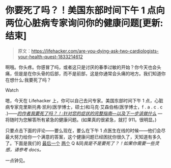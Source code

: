 # 你要死了吗？！美国东部时间下午 1 点向两位心脏病专家询问你的健康问题[更新:结束]

> 原文：<https://lifehacker.com/are-you-dying-ask-two-cardiologists-your-health-quest-1833214612>

啊哦。你头疼。你感冒了吗，或者这只是讨厌的春季过敏的开始？你今天也会头痛，但是是在你头骨的后部，而不是前部，这是你通常会头痛的地方。我们知道你在想什么:我要死了吗？

Watch

嗯，今天在 Lifehacker 上，你可以自己去问专家。美国东部时间下午 1 点，心脏病专家克里斯托弗·凯利(医学博士，硕士)和马克·艾森伯格(医学博士，f . a . c . c .)——[*的作者我要死了吗？！:针对您的症状的完整指南—以及下一步该做什么*](https://aax-us-east.amazon-adsystem.com/x/c/QmQfmNVipNEBorebclh3QzYAAAFo3TkHAAEAAAFKATNGbyA/https://www.amazon.com/Am-Dying-Complete-Guide-Symptoms/dp/0062847600/ref=sr_1_1?creativeASIN=0062847600&linkCode=w61&imprToken=kq5MPSzeLXysoFUj6kQIYw&slotNum=0&ascsubtag=cdf232f2ac4e046ed82a93316a2e857815d8a6b0&ie=UTF8&keywords=am%20i%20dying&qid=1546879087&sr=8-1&tag=lifehackeramzn-20) *—* 将随时为您解答所有紧急的健康问题。(如果真的很紧急，就打 911。很明显。)

只要点击下面的评论——要么现在，要么在下午 1 点医生在线的时候——他们会尽最大努力给你一个满意的答案，这个健康问题已经困扰你很久了，天知道有多久了。下面是我们的 [最后一个](https://lifehacker.com/live-ask-the-am-i-dying-doctors-your-pressing-health-1832559589) [两个](https://lifehacker.com/live-ask-the-am-i-dying-doctors-if-youre-dying-1831576020) Q &同*我是不是要死了？！如果你需要一些灵感，请参考 docs。* 

一点钟见。